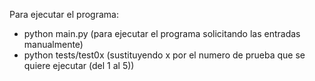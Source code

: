 Para ejecutar el programa:
- python main.py (para ejecutar el programa solicitando las entradas manualmente)
- python tests/test0x (sustituyendo x por el numero de prueba que se quiere ejecutar (del 1 al 5))